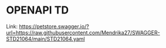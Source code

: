 # OPENAPI TD
Link: https://petstore.swagger.io/?url=https://raw.githubusercontent.com/Mendrika27/SWAGGER-STD21064/main/STD21064.yaml
